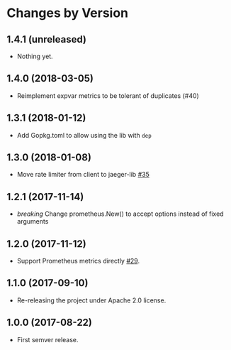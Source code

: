 Changes by Version
==================

1.4.1 (unreleased)
------------------

- Nothing yet.


1.4.0 (2018-03-05)
------------------

- Reimplement expvar metrics to be tolerant of duplicates (#40)


1.3.1 (2018-01-12)
-------------------

- Add Gopkg.toml to allow using the lib with `dep`


1.3.0 (2018-01-08)
------------------

- Move rate limiter from client to jaeger-lib [#35](https://github.com/jaegertracing/jaeger-lib/pull/35)


1.2.1 (2017-11-14)
------------------

- *breaking* Change prometheus.New() to accept options instead of fixed arguments


1.2.0 (2017-11-12)
------------------

- Support Prometheus metrics directly [#29](https://github.com/jaegertracing/jaeger-lib/pull/29).


1.1.0 (2017-09-10)
------------------

- Re-releasing the project under Apache 2.0 license.


1.0.0 (2017-08-22)
------------------

- First semver release.
